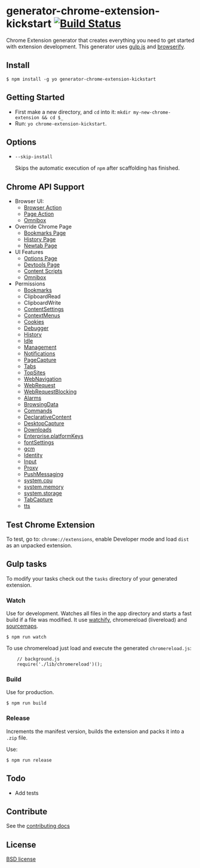 # generator-chrome-extension-kickstart [![Build Status](https://secure.travis-ci.org/HaNdTriX/generator-chrome-extension-kickstart.png?branch=master)](https://travis-ci.org/HaNdTriX/generator-chrome-extension-kickstart)

Chrome Extension generator that creates everything you need to get started with extension development. 
This generator uses [gulp.js](http://gulpjs.com/) and [browserify](http://browserify.org/).

## Install

	$ npm install -g yo generator-chrome-extension-kickstart

## Getting Started

- First make a new directory, and `cd` into it: `mkdir my-new-chrome-extension && cd $_`
- Run: `yo chrome-extension-kickstart`.

## Options

* `--skip-install`

  Skips the automatic execution of `npm` after
  scaffolding has finished.
  
## Chrome API Support

* Browser UI:
  * [Browser Action](https://developer.chrome.com/extensions/browserAction)
  * [Page Action](https://developer.chrome.com/extensions/pageAction)
  * [Omnibox](https://developer.chrome.com/extensions/omnibox)
* Override Chrome Page
  * [Bookmarks Page](https://developer.chrome.com/extensions/override)
  * [History Page](https://developer.chrome.com/extensions/override)
  * [Newtab Page](https://developer.chrome.com/extensions/override)
* UI Features
  * [Options Page](https://developer.chrome.com/extensions/options)
  * [Devtools Page](https://developer.chrome.com/extensions/devtools)
  * [Content Scripts](https://developer.chrome.com/extensions/content_scripts)
  * [Omnibox](https://developer.chrome.com/extensions/omnibox)
* Permissions
  * [Bookmarks](https://developer.chrome.com/extensions/bookmarks)
  * ClipboardRead
  * ClipboardWrite
  * [ContentSettings](https://developer.chrome.com/extensions/contentSettings)
  * [ContextMenus](https://developer.chrome.com/extensions/contextMenus)
  * [Cookies](https://developer.chrome.com/extensions/cookies)
  * [Debugger](https://developer.chrome.com/extensions/debugger)
  * [History](https://developer.chrome.com/extensions/history)
  * [Idle](https://developer.chrome.com/extensions/idle)
  * [Management](https://developer.chrome.com/extensions/management)
  * [Notifications](https://developer.chrome.com/extensions/notifications)
  * [PageCapture](https://developer.chrome.com/extensions/pageCapture)
  * [Tabs](https://developer.chrome.com/extensions/tabs)
  * [TopSites](https://developer.chrome.com/extensions/topSites)
  * [WebNavigation](https://developer.chrome.com/extensions/webNavigation)
  * [WebRequest](https://developer.chrome.com/extensions/webRequest)
  * [WebRequestBlocking](https://developer.chrome.com/extensions/webRequest)
  * [Alarms](https://developer.chrome.com/extensions/alarms)
  * [BrowsingData](https://developer.chrome.com/extensions/browsingData)
  * [Commands](https://developer.chrome.com/extensions/commands)
  * [DeclarativeContent](https://developer.chrome.com/extensions/declarativeContent)
  * [DesktopCapture](https://developer.chrome.com/extensions/desktopCapture)
  * [Downloads](https://developer.chrome.com/extensions/downloads)
  * [Enterprise.platformKeys](https://developer.chrome.com/extensions/enterprise.platformKeys)
  * [fontSettings](https://developer.chrome.com/extensions/fontSettings)
  * [gcm](https://developer.chrome.com/extensions/gcm)
  * [Identity](https://developer.chrome.com/extensions/identity)
  * [Input](https://developer.chrome.com/extensions/input)
  * [Proxy](https://developer.chrome.com/extensions/proxy)
  * [PushMessaging](https://developer.chrome.com/extensions/pushMessaging)
  * [system.cpu](https://developer.chrome.com/extensions/system.cpu)
  * [system.memory](https://developer.chrome.com/extensions/system.memory)
  * [system.storage](https://developer.chrome.com/extensions/system.storage)
  * [TabCapture](https://developer.chrome.com/extensions/tabCapture)
  * [tts](https://developer.chrome.com/extensions/tts)

  
## Test Chrome Extension

To test, go to: `chrome://extensions`, enable Developer mode and load `dist` as an unpacked extension.


## Gulp tasks

To modify your tasks check out the `tasks` directory of your generated extension.

### Watch

Use for development.
Watches all files in the app directory and starts a fast build if a file was modified.
It use [watchify](https://www.npmjs.com/package/watchify), chromereload (livereload) and [sourcemaps](https://github.com/ryanseddon/source-map/wiki/Source-maps:-languages,-tools-and-other-info).

	$ npm run watch

To use chromereload just load and execute the generated `chromereload.js`:

		// background.js
		require('./lib/chromereload')();

### Build

Use for production.

	$ npm run build


### Release

Increments the manifest version, builds the extension and packs it into a `.zip` file.

Use:

	$ npm run release


## Todo

* Add tests

## Contribute

See the [contributing docs](https://github.com/yeoman/yeoman/blob/master/contributing.md)

## License

[BSD license](http://opensource.org/licenses/bsd-license.php)
